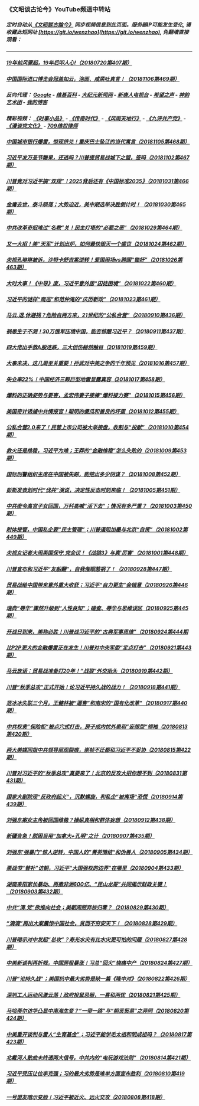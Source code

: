 ### 《文昭谈古论今》YouTube频道中转站
##### 定时自动从[《文昭談古論今》](https://www.youtube.com/channel/UCtAIPjABiQD3qjlEl1T5VpA) 同步视频信息到此页面。服务器IP可能发生变化, 请收藏此短网址 [https://git.io/wenzhao](https://git.io/wenzhao), 免翻墙直接观看：

---

##### <a href='http://207.148.103.66/wenzhao/link.110709.UefWtTqAH_M.mp4.html'>19年前风骤起，19年后叩人心!（20180720第407期）</a>
##### <a href='http://207.148.103.66/wenzhao/link.110709.Zzoay7NBJG4.mp4.html'>中国国际进口博览会冠盖如云，泡面、咸菜吐真言！（20181106第469期）</a>
##### 反向代理： [Google](http://207.148.103.66:8888/search?q=425事件) - [维基百科](http://207.148.103.66:8100/wiki/喬高-麥塔斯調查報告) - [大纪元新闻网](http://207.148.103.66:10080) - [新唐人电视台](http://207.148.103.66:8000) - [希望之声](http://207.148.103.66:8200) - [神韵艺术团](http://207.148.103.66:8000/xtr/gb/prog673.html) - [我的博客](http://207.148.103.66:10000/)
##### 精彩视频： [《时事小品》](https://github.com/gfw-breaker/ntdtv-comedy/blob/master/README.md) - [《传奇时代》](http://207.148.103.66:10000/videos/legend/) - [《风雨天地行》](http://207.148.103.66:10000/videos/fytdx/) - [《九评共产党》](http://207.148.103.66:10000/videos/jiuping/) - [《漫谈党文化》](http://207.148.103.66:10000/videos/mtdwh/) - [709维权律师](http://207.148.103.66:10000/videos/709/)
##### <a href='http://207.148.103.66/wenzhao/link.110709.EU2Ou4suvx4.mp4.html'>中国城市银行爆雷，惊现挤兑！重庆巴士坠江的当代寓言（20181105第468期）</a>
##### <a href='http://207.148.103.66/wenzhao/link.110709.elJwu3l3BO0.mp4.html'>习近平发万圣节糖果，还逃吗？川普提贸易战城下之盟，签吗（20181102第467期）</a>
##### <a href='http://207.148.103.66/wenzhao/link.110709.X2eSXIXgWQw.mp4.html'>川普竟对习近平搞“双规”！2025背后还有《中国标准2035》（20181031第466期）</a>
##### <a href='http://207.148.103.66/wenzhao/link.110709.3WnHGojR8w4.mp4.html'>金庸去世，泰斗陨落；大势迫近，美中期选举决胜倒计时！（20181030第465期）</a>
##### <a href='http://207.148.103.66/wenzhao/link.110709.4fsYH2ViINs.mp4.html'>中共改革奇招难过“名教”关！民主灯塔的“必要之恶”（20181029第464期）</a>
##### <a href='http://207.148.103.66/wenzhao/link.110709.Ao9KovvauHQ.mp4.html'>又一大招！美“天军”计划出炉，如何最快毁灭一个盛世（20181024第462期）</a>
##### <a href='http://207.148.103.66/wenzhao/link.110709.JplgpUXzghQ.mp4.html'>央视孔琳琳被诉，沙特卡舒吉案逆转！爱国闹场vs跨国“锄奸”（20181026第463期）</a>
##### <a href='http://207.148.103.66/wenzhao/link.110709.d-mhXYJP-5E.mp4.html'>大时大事！《中导》废，习近平意外居“囚徒困境”（20181022第460期）</a>
##### <a href='http://207.148.103.66/wenzhao/link.110709.frS0mU9X5YM.mp4.html'>习近平的谜样“南巡”和范仲淹的“庆历新政”（20181023第461期）</a>
##### <a href='http://207.148.103.66/wenzhao/link.110709.b2CARuDeNd8.mp4.html'>马云.退.休避祸？危险自两方来，21世纪的“公私合营”（20180910第436期）</a>
##### <a href='http://207.148.103.66/wenzhao/link.110709.7S-VyQT32KE.mp4.html'>祸患生于不测！30万俄军压境中国，能否惊醒习近平？（20180911第437期）</a>
##### <a href='http://207.148.103.66/wenzhao/link.110709.A91GafXivA0.mp4.html'>四大佬出手救A股连跌，三大创伤赫然触目（20181019第459期）</a>
##### <a href='http://207.148.103.66/wenzhao/link.110709.5pudhilH590.mp4.html'>大事未决，这几周至关重要！孙武对中美之争的千年预见（20181016第457期）</a>
##### <a href='http://207.148.103.66/wenzhao/link.110709.IdNmXePPy9Y.mp4.html'>失业率22%！中国经济三颗巨型地雷显露真容（20181017第458期）</a>
##### <a href='http://207.148.103.66/wenzhao/link.110709.J69tqfUKRzY.mp4.html'>爆料的正确姿势与要害，孟宏伟妻子接棒“爆料接力赛”（20181015第456期）</a>
##### <a href='http://207.148.103.66/wenzhao/link.110709.xetGWGxMw6c.mp4.html'>美国奇计诱捕中共情报官！聪明的傻瓜和善良的坏蛋（20181012第455期）</a>
##### <a href='http://207.148.103.66/wenzhao/link.110709.DE8jLO8bhGE.mp4.html'>公私合营2.0来了！民营上市公司被大举接盘，收割与“投献”（20181010第454期）</a>
##### <a href='http://207.148.103.66/wenzhao/link.110709.KvjWc4YWYC0.mp4.html'>救火还是维稳，习近平为难；王莽的“金融维稳”怎么失败的（20181009第453期）</a>
##### <a href='http://207.148.103.66/wenzhao/link.110709.Aj6X2ANQXW4.mp4.html'>国际刑警组织主席在中国被失踪，能挖出多少阴谋？（20181008第452期）</a>
##### <a href='http://207.148.103.66/wenzhao/link.110709.4_3-p00MEU8.mp4.html'>彭斯发表划时代“伐共”演说，决定性反击时刻来临！（20181005第451期）</a>
##### <a href='http://207.148.103.66/wenzhao/link.110709.kdJHhDm0gv0.mp4.html'>中共密令高官子女回国，万科高喊“活下去”；情况有多严重？（20181003第450期）</a>
##### <a href='http://207.148.103.66/wenzhao/link.110709.U0c59ik7fBc.mp4.html'>附体接管，中国私企要“民主管理”；川普遏阻加墨与北京“自贸”（20181002第449期）</a>
##### <a href='http://207.148.103.66/wenzhao/link.110709.WKxIYUX0LW4.mp4.html'>央视女记者大闹英国保守.党会议！《战狼3》与真'厉害'（20181001第448期）</a>
##### <a href='http://207.148.103.66/wenzhao/link.110709.ij_iJ61YaJs.mp4.html'>川普宣布和习近平“友船翻”，自我催眠惹祸了！（20180928第447期）</a>
##### <a href='http://207.148.103.66/wenzhao/link.110709.QlN3s0iL8hc.mp4.html'>贸易战给中国带来意外重大收获；习近平“自力更生”会错意（20180926第446期）</a>
##### <a href='http://207.148.103.66/wenzhao/link.110709.zsxwYd2r6z4.mp4.html'>瑞典“辱华”骤然升级到“人性良知”；碰瓷、辱华与思维误区（20180925第445期）</a>
##### <a href='http://207.148.103.66/wenzhao/link.110709.9As0qs1pEm4.mp4.html'>开战日到来，美称必胜！川普战习近平的“古典军事思维”（20180924第444期</a>
##### <a href='http://207.148.103.66/wenzhao/link.110709.UjX73mLM6Ho.mp4.html'>比P2P更大的金融爆雷正在发生！川普对中央军委“定点打击”（20180921第443期）</a>
##### <a href='http://207.148.103.66/wenzhao/link.110709.JCotV9VWIOQ.mp4.html'>马云放话：贸易战准备打20年！“战狼”外交抬头（20180919第442期）</a>
##### <a href='http://207.148.103.66/wenzhao/link.110709.w1hPiAQfGw8.mp4.html'>川普“秋季总攻”正式开始！论习近平持久战的战力！（20180918第441期）</a>
##### <a href='http://207.148.103.66/wenzhao/link.110709.Ej4zl6pEGHc.mp4.html'>范冰冰失联三个月，王健林被“逼售”和南宋的“国有化改革”（20180917第440期）</a>
##### <a href='http://207.148.103.66/wenzhao/link.110709.r_YWMIeL8TA.mp4.html'>中共权贵”保险柜“被点穴式打击，房子成内忧外患和”妄想型“领袖（20180813第420期）</a>
##### <a href='http://207.148.103.66/wenzhao/link.110709.JhewIfTRNbs.mp4.html'>两大美媒同指中共领导层现裂痕，崇祯不迁都和习近平不妥协（20180815第422期）</a>
##### <a href='http://207.148.103.66/wenzhao/link.110709.VShPV8f7DQg.mp4.html'>川普对习近平的“秋季总攻”真要来了！北京的反攻大招你想不到（20180831第431期）</a>
##### <a href='http://207.148.103.66/wenzhao/link.110709.Iv2O13_Is2g.mp4.html'>国家大剧院现“反政府起义”，沉默螺旋，和私企”被离场“恐慌（20180914第439期）</a>
##### <a href='http://207.148.103.66/wenzhao/link.110709.4Ju0bBmeYgg.mp4.html'>刘强东案女主角被回国维稳？操纵真相和群体妄想（20180912第438期）</a>
##### <a href='http://207.148.103.66/wenzhao/link.110709.0zK4bjkJbAY.mp4.html'>新疆告急！脱困当用“加拿大+孔明”之计（20180907第435期）</a>
##### <a href='http://207.148.103.66/wenzhao/link.110709.YmghGVUtWYs.mp4.html'>刘强东'强暴门“惊人逆转，中国人的”菁英情结“和伪善人（20180905第434期）</a>
##### <a href='http://207.148.103.66/wenzhao/link.110709.MeOFvI7OkUQ.mp4.html'>栗战书“替补”访朝，习近平“大国强权的边界”在哪里（20180904第433期）</a>
##### <a href='http://207.148.103.66/wenzhao/link.110709.uLkJYaJVxKI.mp4.html'>湖南耒阳家长暴动、再撒非洲600亿、“昆山龙哥”共同揭示财政关键！（20180903第432期）</a>
##### <a href='http://207.148.103.66/wenzhao/link.110709.cFf-WBwTA5Y.mp4.html'>中共“清.党”欲推向社会；美朝闹掰弃核归零？（20180829第430期）</a>
##### <a href='http://207.148.103.66/wenzhao/link.110709.KdhYBb2GRII.mp4.html'>“滴滴”再出大案震惊中国社会，贫而不穷安天下！（20180828第429期）</a>
##### <a href='http://207.148.103.66/wenzhao/link.110709.uwZLtol4o3A.mp4.html'>川普暗示对中发起“总攻”？寿光水灾有比水灾更可怕的问题（20180827第428期）</a>
##### <a href='http://207.148.103.66/wenzhao/link.110709.-OPq-BR-c5M.mp4.html'>中美新谈判再折戟，中国房租暴涨！习总“回火”烧痛中产（20180824第427期）</a>
##### <a href='http://207.148.103.66/wenzhao/link.110709.nHGOO9Yfn5A.mp4.html'>川普“论持久战”；美国抗中最大劣势是缺一篇《隆中对》（20180822第426期）</a>
##### <a href='http://207.148.103.66/wenzhao/link.110709.kzOpUQEWGLI.mp4.html'>深圳工人运动风激云荡！政府投鼠忌器，一喜和两忧（20180821第425期）</a>
##### <a href='http://207.148.103.66/wenzhao/link.110709.MAzQIbYPbXk.mp4.html'>马哈蒂尔访华凸显中南海生变？“一带一路”与“朝贡贸易”之异同（20180820第424期）</a>
##### <a href='http://207.148.103.66/wenzhao/link.110709.BM6NynF0hyw.mp4.html'>中美重开谈判与雷人“生育基金”；习近平能学毛太祖和明成祖吗？（20180817第423期）</a>
##### <a href='http://207.148.103.66/wenzhao/link.110709.ic9LNW4ahEo.mp4.html'>北戴河人散曲未终透两大信号，中共内的“电玩游戏法则”（20180814第421期）</a>
##### <a href='http://207.148.103.66/wenzhao/link.110709.pteDkbSy3UY.mp4.html'>习近平受压让位李克强；习的最大劣势是难单方面宣布胜利（20180810第419期）</a>
##### <a href='http://207.148.103.66/wenzhao/link.110709.-0_sQ4uNYr4.mp4.html'>一号盟友暗示变脸！习近平被近火、远火交攻（20180808第418期）</a>

